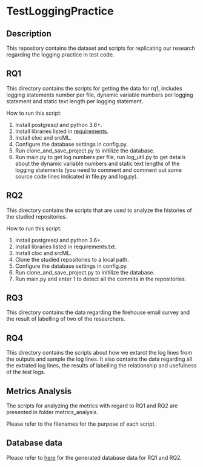 # TestLoggingPractice
## Description
This repository contains the dataset and scripts for replicating our research regarding the logging practice in test code.

## RQ1

This directory contains the scripts for getting the data for rq1, includes logging statements number per file, dynamic variable numbers per logging statement and static text length per logging statement. 

How to run this script:

1. Install postgresql and python 3.6+.
2. Install libraries listed in [requirements](https://github.com/senseconcordia/TestLoggingPractice/blob/main/RQ2/mstracker/requirements.txt).
3. Install cloc and srcML.
4. Configure the database settings in config.py.
5. Run clone_and_save_project.py to initilize the database.
6. Run main.py to get log numbers per file, run log_util.py to get details about the dynamic variable numbers and static text lengths of the logging statements (you need to comment and comment out some source code lines indicated in file.py and log.py).

## RQ2

This directory contains the scripts that are used to analyze the histories of the studied repositories.

How to run this script:

1. Install postgresql and python 3.6+.
2. Install libraries listed in requirements.txt.
3. Install cloc and srcML.
4. Clone the studied repositories to a local path.
5. Configure the database settings in config.py.
6. Run clone_and_save_project.py to initilize the database.
7. Run main.py and enter *1* to detect all the commits in the repositories.

## RQ3

This directory contains the data regarding the firehouse email survey and the result of labelling of two of the researchers.

## RQ4

This directory contains the scripts about how we extarct the log lines from the outputs and sample the log lines. It also contains the data regarding all the extrated log lines, the results of labelling the relationship and usefulness of the test logs.

## Metrics Analysis

The scripts for analyzing the metrics with regard to RQ1 and RQ2 are presented in folder metrics_analysis.

Please refer to the filenames for the purpose of each script.

## Database data

Please refer to [here](https://drive.google.com/drive/folders/1hmMKE_k5f9nAv70ToqTPjx30TcwcBOAF?usp=sharing) for the generated database data for RQ1 and RQ2.
